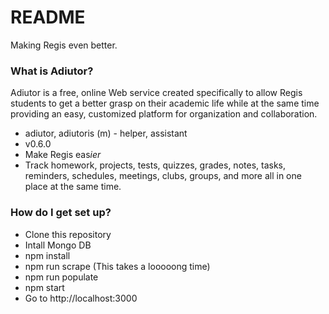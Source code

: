 # README #

Making Regis even better.

### What is Adiutor? ###

Adiutor is a free, online Web service created specifically to
allow Regis students to get a better grasp on their academic
life while at the same time providing an easy, customized
platform for organization and collaboration.

* adiutor, adiutoris (m) - helper, assistant
* v0.6.0
* Make Regis eas*ier*
* Track homework, projects, tests, quizzes, grades, notes, tasks, reminders, schedules, meetings, clubs, groups, and more all in one place at the same time.

### How do I get set up? ###
* Clone this repository
* Intall Mongo DB
* npm install
* npm run scrape (This takes a looooong time)
* npm run populate
* npm start
* Go to http://localhost:3000

